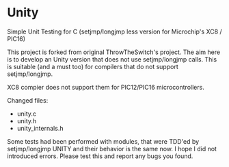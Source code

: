 Unity
=====

Simple Unit Testing for C (setjmp/longjmp less version for Microchip's XC8 / PIC16)

This project is forked from original ThrowTheSwitch's project.
The aim here is to develop an Unity version that does not use setjmp/longjmp calls.
This is suitable (and a must too) for compilers that do not support setjmp/longjmp.

XC8 compier does not support them for PIC12/PIC16 microcontrollers.

Changed files:
* unity.c
* unity.h
* unity_internals.h

Some tests had been performed with modules, that were TDD'ed by setjmp/longjmp UNITY and their behavior
is the same now. I hope I did not introduced errors. Please test this and report any bugs you found.
